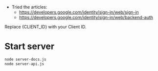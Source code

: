 - Tried the articles:
  - https://developers.google.com/identity/sign-in/web/sign-in
  - https://developers.google.com/identity/sign-in/web/backend-auth

Replace {CLIENT_ID} with your Client ID.

# Start server
```sh
node server-docs.js
node server-api.js
```
